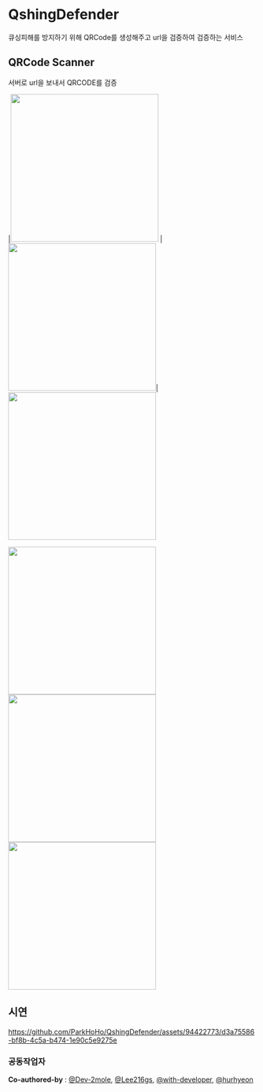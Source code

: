 # QshingDefender
큐싱피해를 방지하기 위해 QRCode를 생성해주고 url을 검증하여 검증하는 서비스

## QRCode Scanner
서버로 url을 보내서 QRCODE를 검증<br>


|<img alt="" src= https://github.com/ParkHoHo/QshingDefender/assets/94422773/f73c15d2-29ca-49c7-9b44-d919f81eaba6 width="300"> | <img alt="" src=https://github.com/ParkHoHo/QshingDefender/assets/94422773/07291718-28e5-4894-a93d-f3acad091047 width="300">| <img alt="" src=https://github.com/ParkHoHo/QshingDefender/assets/94422773/8000e2a4-f059-4bce-9079-ec02785d8733 width="300">



</p>
<p float="left">
  <img alt="" src= https://github.com/ParkHoHo/QshingDefender/assets/94422773/f73c15d2-29ca-49c7-9b44-d919f81eaba6 width="300">
  <img alt="" src=https://github.com/ParkHoHo/QshingDefender/assets/94422773/07291718-28e5-4894-a93d-f3acad091047 width="300">
  <img alt="" src=https://github.com/ParkHoHo/QshingDefender/assets/94422773/8000e2a4-f059-4bce-9079-ec02785d8733 width="300">
</p>

## 시연
https://github.com/ParkHoHo/QshingDefender/assets/94422773/d3a75586-bf8b-4c5a-b474-1e90c5e9275e

### 공동작업자
**Co-authored-by** :  [@Dev-2mole](https://github.com/Dev-2mole), [ @Lee216gs](https://github.com/Lee216gs), [ @with-developer](https://github.com/with-developer), [ @hurhyeon](https://github.com/hurhyeon)
